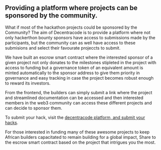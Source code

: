 ## Providing a platform where projects can be sponsored by the community.

What if most of the hackathon projects could be sponsored by the Community? 
The aim of Decentracode is to provide a platform where not only hackerthon bounty sponsors have access to submissions made by the participants, but the community can as well have access to these submisions and select their favourate projeccts to submit.

We have built an escrow smart contract where the interested sponsor of a given project not only donates to the milestones stipleted in the project with access to funding but a governance token of an equivalent amount is minted automatically to the sponsor address to give them priority in governance and easy tracking in case the project becomes robust enough to reward its investors.

From the frontend, the builders can simply submit a link where the project and streamlined documentation can be accessed and then interested members in the web3 community can access these different projects and can decide to sponsor them.



To submit your hack, visit the [decentracode platform, and submit your hacks](https://decentracodev0-1-0.vercel.app/).

For those interested in funding many of these awesome projects to keep African builders capacitated to remain building for a global impact, Share to the escrow smart contract based on the project that intrigues you the most.
